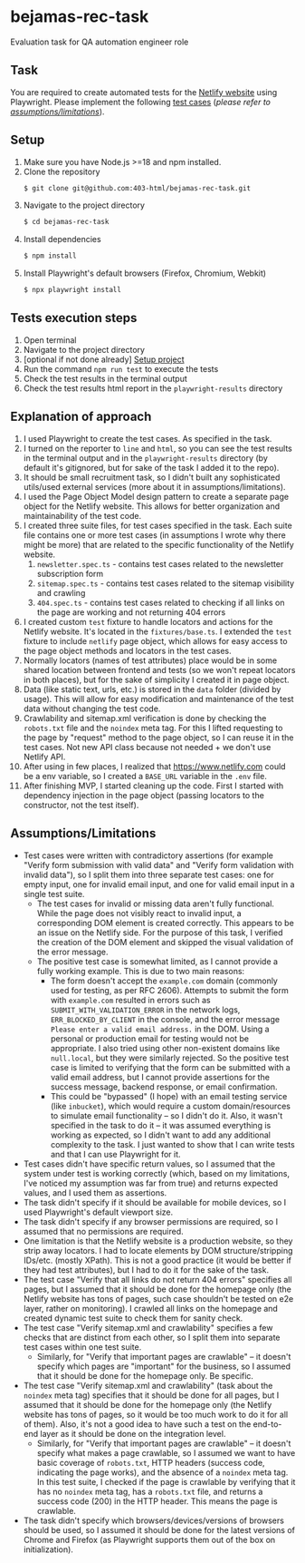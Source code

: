 # bejamas-rec-task

Evaluation task for QA automation engineer role

## Task

You are required to create automated tests for the [Netlify website](https://www.netlify.com/) using Playwright. Please implement the following [test cases](./TEST_CASES.md) (_please refer to [assumptions/limitations](#assumptionslimitations)_).

## Setup

1. Make sure you have Node.js >=18 and npm installed.
2. Clone the repository
   ```sh
   $ git clone git@github.com:403-html/bejamas-rec-task.git
   ```
3. Navigate to the project directory
   ```sh
   $ cd bejamas-rec-task
   ```
4. Install dependencies
   ```sh
   $ npm install
   ```
5. Install Playwright's default browsers (Firefox, Chromium, Webkit)
   ```sh
   $ npx playwright install
   ```

## Tests execution steps

1. Open terminal
2. Navigate to the project directory
3. [optional if not done already] [Setup project](#setup)
4. Run the command `npm run test` to execute the tests
5. Check the test results in the terminal output
6. Check the test results html report in the `playwright-results` directory

## Explanation of approach

1. I used Playwright to create the test cases. As specified in the task.
2. I turned on the reporter to `line` and `html`, so you can see the test results in the terminal output and in the `playwright-results` directory (by default it's gitignored, but for sake of the task I added it to the repo).
3. It should be small recruitment task, so I didn't built any sophisticated utils/used external services (more about it in assumptions/limitations).
4. I used the Page Object Model design pattern to create a separate page object for the Netlify website. This allows for better organization and maintainability of the test code.
5. I created three suite files, for test cases specified in the task. Each suite file contains one or more test cases (in assumptions I wrote why there might be more) that are related to the specific functionality of the Netlify website.
   1. `newsletter.spec.ts` - contains test cases related to the newsletter subscription form
   2. `sitemap.spec.ts` - contains test cases related to the sitemap visibility and crawling
   3. `404.spec.ts` - contains test cases related to checking if all links on the page are working and not returning 404 errors
6. I created custom `test` fixture to handle locators and actions for the Netlify website. It's located in the `fixtures/base.ts`. I extended the `test` fixture to include `netlify` page object, which allows for easy access to the page object methods and locators in the test cases.
7. Normally locators (names of test attributes) place would be in some shared location between frontend and tests (so we won't repeat locators in both places), but for the sake of simplicity I created it in page object.
8. Data (like static text, urls, etc.) is stored in the `data` folder (divided by usage). This will allow for easy modification and maintenance of the test data without changing the test code.
9. Crawlability and sitemap.xml verification is done by checking the `robots.txt` file and the `noindex` meta tag. For this I lifted requesting to the page by "request" method to the page object, so I can reuse it in the test cases. Not new API class because not needed + we don't use Netlify API.
10. After using in few places, I realized that <https://www.netlify.com> could be a env variable, so I created a `BASE_URL` variable in the `.env` file.
11. After finishing MVP, I started cleaning up the code. First I started with dependency injection in the page object (passing locators to the constructor, not the test itself).

## Assumptions/Limitations

- Test cases were written with contradictory assertions (for example "Verify form submission with valid data" and "Verify form validation with invalid data"), so I split them into three separate test cases: one for empty input, one for invalid email input, and one for valid email input in a single test suite.
  - The test cases for invalid or missing data aren't fully functional. While the page does not visibly react to invalid input, a corresponding DOM element is created correctly. This appears to be an issue on the Netlify side. For the purpose of this task, I verified the creation of the DOM element and skipped the visual validation of the error message.
  - The positive test case is somewhat limited, as I cannot provide a fully working example. This is due to two main reasons:
    - The form doesn't accept the `example.com` domain (commonly used for testing, as per RFC 2606). Attempts to submit the form with `example.com` resulted in errors such as `SUBMIT_WITH_VALIDATION_ERROR` in the network logs, `ERR_BLOCKED_BY_CLIENT` in the console, and the error message `Please enter a valid email address.` in the DOM. Using a personal or production email for testing would not be appropriate. I also tried using other non-existent domains like `null.local`, but they were similarly rejected. So the positive test case is limited to verifying that the form can be submitted with a valid email address, but I cannot provide assertions for the success message, backend response, or email confirmation.
    - This could be "bypassed" (I hope) with an email testing service (like `inbucket`), which would require a custom domain/resources to simulate email functionality – so I didn't do it. Also, it wasn't specified in the task to do it – it was assumed everything is working as expected, so I didn't want to add any additional complexity to the task. I just wanted to show that I can write tests and that I can use Playwright for it.
- Test cases didn't have specific return values, so I assumed that the system under test is working correctly (which, based on my limitations, I've noticed my assumption was far from true) and returns expected values, and I used them as assertions.
- The task didn't specify if it should be available for mobile devices, so I used Playwright's default viewport size.
- The task didn't specify if any browser permissions are required, so I assumed that no permissions are required.
- One limitation is that the Netlify website is a production website, so they strip away locators. I had to locate elements by DOM structure/stripping IDs/etc. (mostly XPath). This is not a good practice (it would be better if they had test attributes), but I had to do it for the sake of the task.
- The test case "Verify that all links do not return 404 errors" specifies all pages, but I assumed that it should be done for the homepage only (the Netlify website has tons of pages, such case shouldn't be tested on e2e layer, rather on monitoring). I crawled all links on the homepage and created dynamic test suite to check them for sanity check.
- The test case "Verify sitemap.xml and crawlability" specifies a few checks that are distinct from each other, so I split them into separate test cases within one test suite.
  - Similarly, for "Verify that important pages are crawlable" – it doesn't specify which pages are "important" for the business, so I assumed that it should be done for the homepage only. Be specific.
- The test case "Verify sitemap.xml and crawlability" (task about the `noindex` meta tag) specifies that it should be done for all pages, but I assumed that it should be done for the homepage only (the Netlify website has tons of pages, so it would be too much work to do it for all of them). Also, it's not a good idea to have such a test on the end-to-end layer as it should be done on the integration level.
  - Similarly, for "Verify that important pages are crawlable" – it doesn't specify what makes a page crawlable, so I assumed we want to have basic coverage of `robots.txt`, HTTP headers (success code, indicating the page works), and the absence of a `noindex` meta tag. In this test suite, I checked if the page is crawlable by verifying that it has no `noindex` meta tag, has a `robots.txt` file, and returns a success code (200) in the HTTP header. This means the page is crawlable.
- The task didn't specify which browsers/devices/versions of browsers should be used, so I assumed it should be done for the latest versions of Chrome and Firefox (as Playwright supports them out of the box on initialization).
